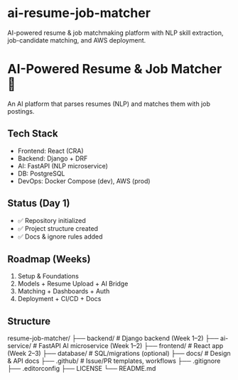 # ai-resume-job-matcher
AI-powered resume &amp; job matchmaking platform with NLP skill extraction, job-candidate matching, and AWS deployment.
# AI-Powered Resume & Job Matcher 🚀

An AI platform that parses resumes (NLP) and matches them with job postings.

## Tech Stack
- Frontend: React (CRA)
- Backend: Django + DRF
- AI: FastAPI (NLP microservice)
- DB: PostgreSQL
- DevOps: Docker Compose (dev), AWS (prod)

## Status (Day 1)
- ✅ Repository initialized
- ✅ Project structure created
- ✅ Docs & ignore rules added

## Roadmap (Weeks)
1. Setup & Foundations
2. Models + Resume Upload + AI Bridge
3. Matching + Dashboards + Auth
4. Deployment + CI/CD + Docs

## Structure
resume-job-matcher/
├── backend/ # Django backend (Week 1–2)
├── ai-service/ # FastAPI AI microservice (Week 1–2)
├── frontend/ # React app (Week 2–3)
├── database/ # SQL/migrations (optional)
├── docs/ # Design & API docs
├── .github/ # Issue/PR templates, workflows
├── .gitignore
├── .editorconfig
├── LICENSE
└── README.md

